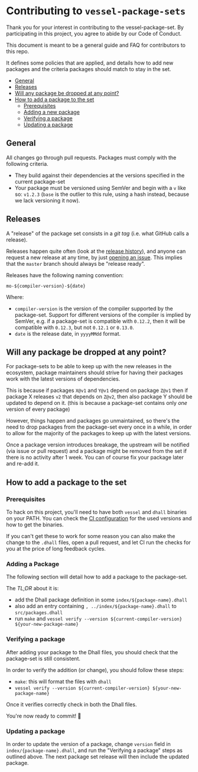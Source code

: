 # Contributing to `vessel-package-sets`

Thank you for your interest in contributing to the vessel-package-set. By participating in this project, you agree to abide by our Code of Conduct.

This document is meant to be a general guide and FAQ for contributors to this repo.

It defines some policies that are applied, and details how to add new packages and the criteria packages should match to stay in the set.


- [General](#general)
- [Releases](#releases)
- [Will any package be dropped at any point?](#will-any-package-be-dropped-at-any-point)
- [How to add a package to the set](#how-to-add-a-package-to-the-set)
  - [Prerequisites](#prerequisites)
  - [Adding a new package](#adding-a-new-package)
  - [Verifying a package](#verifying-a-package)
  - [Updating a package](#updating-a-package)


## General

All changes go through pull requests.
Packages must comply with the following criteria.
- They build against their dependencies at the versions specified in the current package-set
- Your package must be versioned using SemVer and begin with a `v` like so: `v1.2.3`
  (`base` is the outlier to this rule, using a hash instead, because we lack versioning it now).

## Releases

A "release" of the package set consists in a *git tag* (i.e. what GitHub calls a release).

Releases happen quite often (look at the [release history][releases]), and anyone can request a new release at any time, by just [opening an issue][issues].
This implies that the `master` branch should always be "release ready".

Releases have the following naming convention:
```
mo-${compiler-version}-${date}
```

Where:
- `compiler-version` is the version of the compiler supported by the package-set.
  Support for different versions of the compiler is implied by SemVer, e.g. if a package-set is compatible with `0.12.2`, then it will be compatible with `0.12.3`, but not `0.12.1` or `0.13.0`.
- `date` is the release date, in `yyyyMMdd` format.

## Will any package be dropped at any point?

For package-sets to be able to keep up with the new releases in the ecosystem, package maintainers should strive for having their packages work with the latest versions of dependencies.

This is because if packages `X@v1` and `Y@v1` depend on package `Z@v1` then if package X releases `v2` that depends on `Z@v2`, then also package Y should be updated to depend on it. (this is because a package-set contains only *one* version of every package)

However, things happen and packages go unmaintained, so there's the need to drop packages from the package-set every once in a while, in order to allow for the majority of the packages to keep up with the latest versions.

Once a package version introduces breakage, the upstream will be notified (via issue or pull request) and a package might be removed from the set if there is no activity after 1 week.
You can of course fix your package later and re-add it.

## How to add a package to the set

### Prerequisites

To hack on this project, you'll need to have both `vessel` and `dhall` binaries on your PATH. You can check the [CI configuration][ci] for the used versions and how to get the binaries.

If you can't get these to work for some reason you can also make the change to the `.dhall` files, open a pull request, and let CI run the checks for you at the price of long feedback cycles.

### Adding a Package

The following section will detail how to add a package to the package-set.

The *TL;DR* about it is:
- add the Dhall package definition in some `index/${package-name}.dhall`
- also add an entry containing `, ../index/${package-name}.dhall` to `src/packages.dhall`
- run `make` and `vessel verify --version ${current-compiler-version} ${your-new-package-name}`


### Verifying a package

After adding your package to the Dhall files, you should check that the package-set is still consistent.

In order to verify the addition (or change), you should follow these steps:
- `make`: this will format the files with `dhall`
- `vessel verify --version ${current-compiler-version} ${your-new-package-name}`

Once it verifies correctly check in both the Dhall files.

You're now ready to commit! 🙂

### Updating a package

In order to update the version of a package, change `version` field in `index/{package-name}.dhall`, and run the "Verifying a package" steps as outlined above. The next package set release will then include the updated package.

[dhall]: https://github.com/dhall-lang/dhall-haskell
[releases]: https://github.com/dfinity/vessel-package-set/releases
[issues]: https://github.com/dfinity/vessel-package-set/issues
[vessel]: https://github.com/dfinity/vessel
[ci]: https://github.com/dfinity/vessel-package-set/blob/master/.github/workflows/ci.yml
